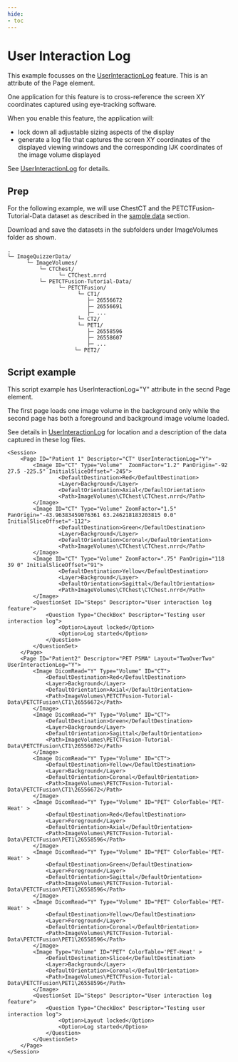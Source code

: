 ```yaml
---
hide:
- toc
---
```

<!-- let javascript handle toc on left sidebar -->
# User Interaction Log

This example focusses on the
[UserInteractionLog](../elements_attributes/page/user_interaction_log.md) feature. This is an attribute
of the Page element. 

One application for this feature is to cross-reference the screen XY coordinates
captured using eye-tracking software. 

When you enable this feature, the application will:

- lock down all adjustable sizing aspects of the display
- generate a log file that captures the screen XY coordinates of the displayed viewing windows and the corresponding 
IJK coordinates of the image volume displayed
	
See [UserInteractionLog](../elements_attributes/page/user_interaction_log.md) for details.

 

## Prep

For the following example, we will use ChestCT and the PETCTFusion-Tutorial-Data 
dataset as described in the [sample data](sample_data.md#tutorial-data-links) section.	

Download and save the datasets in the subfolders under ImageVolumes folder as shown.

```
.
└─ ImageQuizzerData/
      └─ ImageVolumes/
          └─ CTChest/
                └─ CTChest.nrrd
          └─ PETCTFusion-Tutorial-Data/
                └─ PETCTFusion/
                      └─ CT1/
                         ├─ 26556672
                         ├─ 26556691
				         ├─ ...
                      └─ CT2/
                      └─ PET1/
                         ├─ 26558596
                         ├─ 26558607
				         ├─ ...
                     └─ PET2/
```



## Script example

This script example has UserInteractionLog="Y" attribute in the secnd Page element.

The first page loads one image volume in the background only while the
second page has both a foreground and background image volume loaded.

See details in [UserInteractionLog](../elements_attributes/page/user_interaction_log.md) 
for location and a description of the data captured in these log files.



```
<Session>
    <Page ID="Patient 1" Descriptor="CT" UserInteractionLog="Y">
        <Image ID="CT" Type="Volume"  ZoomFactor="1.2" PanOrigin="-92 27.5 -225.5" InitialSliceOffset="-245">
                <DefaultDestination>Red</DefaultDestination>
                <Layer>Background</Layer>
                <DefaultOrientation>Axial</DefaultOrientation>
                <Path>ImageVolumes\CTChest\CTChest.nrrd</Path>
        </Image>
        <Image ID="CT" Type="Volume" ZoomFactor="1.5" PanOrigin="-43.96383459076361 63.246218183203815 0.0" InitialSliceOffset="-112">
                <DefaultDestination>Green</DefaultDestination>
                <Layer>Background</Layer>
                <DefaultOrientation>Coronal</DefaultOrientation>
                <Path>ImageVolumes\CTChest\CTChest.nrrd</Path>
        </Image>
        <Image ID="CT" Type="Volume" ZoomFactor=".75" PanOrigin="118 39 0" InitialSliceOffset="91">
                <DefaultDestination>Yellow</DefaultDestination>
                <Layer>Background</Layer>
                <DefaultOrientation>Sagittal</DefaultOrientation>
                <Path>ImageVolumes\CTChest\CTChest.nrrd</Path>
        </Image>
        <QuestionSet ID="Steps" Descriptor="User interaction log feature">
            <Question Type="CheckBox" Descriptor="Testing user interaction log">
                <Option>Layout locked</Option>
				<Option>Log started</Option>
            </Question>
        </QuestionSet>
    </Page>
    <Page ID="Patient2" Descriptor="PET PSMA" Layout="TwoOverTwo" UserInteractionLog="Y">
        <Image DicomRead="Y" Type="Volume" ID="CT">
            <DefaultDestination>Red</DefaultDestination>
            <Layer>Background</Layer>
            <DefaultOrientation>Axial</DefaultOrientation>
            <Path>ImageVolumes\PETCTFusion-Tutorial-Data\PETCTFusion\CT1\26556672</Path>
        </Image>
        <Image DicomRead="Y" Type="Volume" ID="CT">
            <DefaultDestination>Green</DefaultDestination>
            <Layer>Background</Layer>
            <DefaultOrientation>Sagittal</DefaultOrientation>
            <Path>ImageVolumes\PETCTFusion-Tutorial-Data\PETCTFusion\CT1\26556672</Path>
        </Image>
        <Image DicomRead="Y" Type="Volume" ID="CT">
            <DefaultDestination>Yellow</DefaultDestination>
            <Layer>Background</Layer>
            <DefaultOrientation>Coronal</DefaultOrientation>
            <Path>ImageVolumes\PETCTFusion-Tutorial-Data\PETCTFusion\CT1\26556672</Path>
        </Image>
        <Image DicomRead="Y" Type="Volume" ID="PET" ColorTable='PET-Heat' >
            <DefaultDestination>Red</DefaultDestination>
            <Layer>Foreground</Layer>
            <DefaultOrientation>Axial</DefaultOrientation>
            <Path>ImageVolumes\PETCTFusion-Tutorial-Data\PETCTFusion\PET1\26558596</Path>
        </Image>
        <Image DicomRead="Y" Type="Volume" ID="PET" ColorTable='PET-Heat' >
            <DefaultDestination>Green</DefaultDestination>
            <Layer>Foreground</Layer>
            <DefaultOrientation>Sagittal</DefaultOrientation>
            <Path>ImageVolumes\PETCTFusion-Tutorial-Data\PETCTFusion\PET1\26558596</Path>
        </Image>
        <Image DicomRead="Y" Type="Volume" ID="PET" ColorTable='PET-Heat' >
            <DefaultDestination>Yellow</DefaultDestination>
            <Layer>Foreground</Layer>
            <DefaultOrientation>Coronal</DefaultOrientation>
            <Path>ImageVolumes\PETCTFusion-Tutorial-Data\PETCTFusion\PET1\26558596</Path>
        </Image>
        <Image Type="Volume" ID="PET" ColorTable='PET-Heat' >
            <DefaultDestination>Slice4</DefaultDestination>
            <Layer>Background</Layer>
            <DefaultOrientation>Coronal</DefaultOrientation>
            <Path>ImageVolumes\PETCTFusion-Tutorial-Data\PETCTFusion\PET1\26558596</Path>
        </Image>
        <QuestionSet ID="Steps" Descriptor="User interaction log feature">
            <Question Type="CheckBox" Descriptor="Testing user interaction log">
                <Option>Layout locked</Option>
				<Option>Log started</Option>
            </Question>
        </QuestionSet>
	</Page>
</Session>

```


